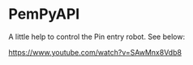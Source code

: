 # PemPyAPI

A little help to control the Pin entry robot. See below:

https://www.youtube.com/watch?v=SAwMnx8Vdb8

